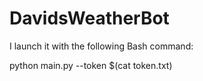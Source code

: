 # DavidsWeatherBot

I launch it with the following Bash command:

python main.py --token $(cat token.txt)
